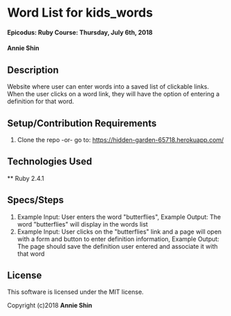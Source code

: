 # Word List for kids_words

#### Epicodus: Ruby Course: Thursday, July 6th, 2018

#### Annie Shin

## Description

Website where user can enter words into a saved list of clickable links. When the user clicks on a word link, they will have the option of entering a definition for that word.

## Setup/Contribution Requirements

1. Clone the repo -or- go to: https://hidden-garden-65718.herokuapp.com/

## Technologies Used

** Ruby 2.4.1

## Specs/Steps

1. Example Input: User enters the word "butterflies", Example Output: The word "butterflies" will display in the words list
2. Example Input: User clicks on the "butterflies" link and a page will open with a form and button to enter definition information, Example Output: The page should save the definition user entered and associate it with that word 

## License

This software is licensed under the MIT license.

Copyright (c)2018 **Annie Shin**
